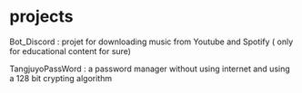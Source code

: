# projects


Bot_Discord : projet for downloading music from Youtube and Spotify ( only for educational content for sure)

TangjuyoPassWord : a password manager without using internet and using a 128 bit crypting algorithm

